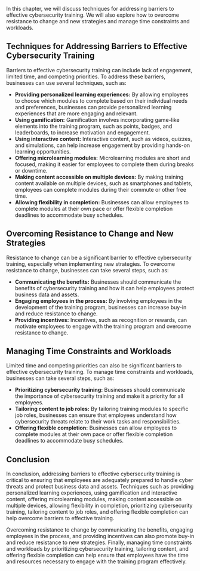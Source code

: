 
In this chapter, we will discuss techniques for addressing barriers to effective cybersecurity training. We will also explore how to overcome resistance to change and new strategies and manage time constraints and workloads.

Techniques for Addressing Barriers to Effective Cybersecurity Training
----------------------------------------------------------------------

Barriers to effective cybersecurity training can include lack of engagement, limited time, and competing priorities. To address these barriers, businesses can use several techniques, such as:

* **Providing personalized learning experiences:** By allowing employees to choose which modules to complete based on their individual needs and preferences, businesses can provide personalized learning experiences that are more engaging and relevant.
* **Using gamification:** Gamification involves incorporating game-like elements into the training program, such as points, badges, and leaderboards, to increase motivation and engagement.
* **Using interactive content:** Interactive content, such as videos, quizzes, and simulations, can help increase engagement by providing hands-on learning opportunities.
* **Offering microlearning modules:** Microlearning modules are short and focused, making it easier for employees to complete them during breaks or downtime.
* **Making content accessible on multiple devices:** By making training content available on multiple devices, such as smartphones and tablets, employees can complete modules during their commute or other free time.
* **Allowing flexibility in completion:** Businesses can allow employees to complete modules at their own pace or offer flexible completion deadlines to accommodate busy schedules.

Overcoming Resistance to Change and New Strategies
--------------------------------------------------

Resistance to change can be a significant barrier to effective cybersecurity training, especially when implementing new strategies. To overcome resistance to change, businesses can take several steps, such as:

* **Communicating the benefits:** Businesses should communicate the benefits of cybersecurity training and how it can help employees protect business data and assets.
* **Engaging employees in the process:** By involving employees in the development of the training program, businesses can increase buy-in and reduce resistance to change.
* **Providing incentives:** Incentives, such as recognition or rewards, can motivate employees to engage with the training program and overcome resistance to change.

Managing Time Constraints and Workloads
---------------------------------------

Limited time and competing priorities can also be significant barriers to effective cybersecurity training. To manage time constraints and workloads, businesses can take several steps, such as:

* **Prioritizing cybersecurity training:** Businesses should communicate the importance of cybersecurity training and make it a priority for all employees.
* **Tailoring content to job roles:** By tailoring training modules to specific job roles, businesses can ensure that employees understand how cybersecurity threats relate to their work tasks and responsibilities.
* **Offering flexible completion:** Businesses can allow employees to complete modules at their own pace or offer flexible completion deadlines to accommodate busy schedules.

Conclusion
----------

In conclusion, addressing barriers to effective cybersecurity training is critical to ensuring that employees are adequately prepared to handle cyber threats and protect business data and assets. Techniques such as providing personalized learning experiences, using gamification and interactive content, offering microlearning modules, making content accessible on multiple devices, allowing flexibility in completion, prioritizing cybersecurity training, tailoring content to job roles, and offering flexible completion can help overcome barriers to effective training.

Overcoming resistance to change by communicating the benefits, engaging employees in the process, and providing incentives can also promote buy-in and reduce resistance to new strategies. Finally, managing time constraints and workloads by prioritizing cybersecurity training, tailoring content, and offering flexible completion can help ensure that employees have the time and resources necessary to engage with the training program effectively.
